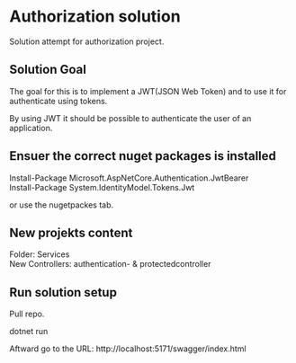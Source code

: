 # Authorization solution
Solution attempt for authorization project.

## Solution Goal  
The goal for this is to implement a JWT(JSON Web Token) and to use it for authenticate using tokens.  
  
By using JWT it should be possible to authenticate the user of an application.  
  
## Ensuer the correct nuget packages is installed  
Install-Package Microsoft.AspNetCore.Authentication.JwtBearer  
Install-Package System.IdentityModel.Tokens.Jwt  
  
or use the nugetpackes tab.  

## New projekts content   
Folder: Services  
New Controllers: authentication- & protectedcontroller  
  
## Run solution setup  

Pull repo.  
  
dotnet run    
  
Aftward go to the URL: http://localhost:5171/swagger/index.html  
